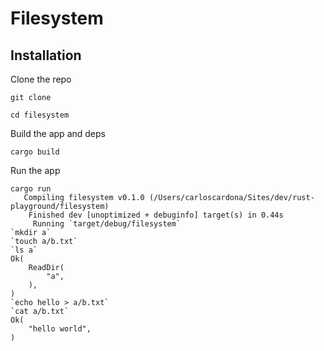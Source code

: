 # Filesystem

## Installation

Clone the repo

```
git clone
```

```
cd filesystem
```

Build the app and deps

```
cargo build
```

Run the app

```
cargo run
   Compiling filesystem v0.1.0 (/Users/carloscardona/Sites/dev/rust-playground/filesystem)
    Finished dev [unoptimized + debuginfo] target(s) in 0.44s
     Running `target/debug/filesystem`
`mkdir a`
`touch a/b.txt`
`ls a`
Ok(
    ReadDir(
        "a",
    ),
)
`echo hello > a/b.txt`
`cat a/b.txt`
Ok(
    "hello world",
)
```
